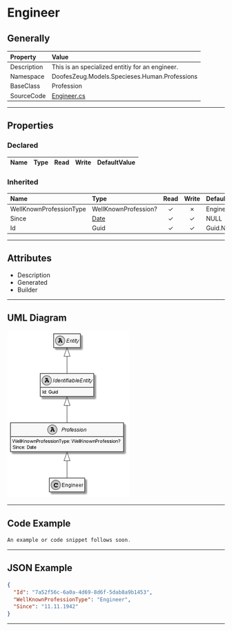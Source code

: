 ﻿# Engineer

## Generally

|Property|Value|
|:-|:-|
|Description|This is an specialized entitiy for an engineer.|
|Namespace|DoofesZeug.Models.Specieses.Human.Professions|
|BaseClass|Profession|
|SourceCode|[Engineer.cs](../../../../DoofesZeug.Library/Src/Models/Specieses/Human/Professions/Engineer.cs)|

---

## Properties

### Declared

|Name|Type|Read|Write|DefaultValue|
|:---|:---|:--:|:---:|:-----------|

### Inherited

|Name|Type|Read|Write|DefaultValue|
|:---|:---|:--:|:---:|:-----------|
|WellKnownProfessionType|WellKnownProfession?|&#x2713;|&#x2717;|Engineer|
|Since|[Date](../../Models/DoofesZeug.Models.DateAndTime/Date.md)|&#x2713;|&#x2713;|NULL|
|Id|Guid|&#x2713;|&#x2713;|Guid.NewGuid()|

---

## Attributes

- Description
- Generated
- Builder

---

## UML Diagram

![Engineer.png](./Engineer.png "Engineer")

---

## Code Example

```cs
An example or code snippet follows soon.
```

---

## JSON Example

```json
{
  "Id": "7a52f56c-6a0a-4d69-8d6f-5dab8a9b1453",
  "WellKnownProfessionType": "Engineer",
  "Since": "11.11.1942"
}
```

---


